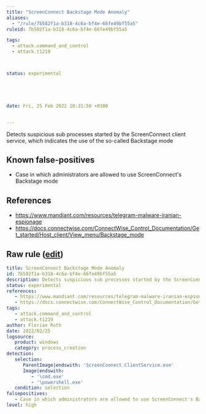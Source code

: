 ```yaml
---
title: "ScreenConnect Backstage Mode Anomaly"
aliases:
  - "/rule/7b582f1a-b318-4c6a-bf4e-66fe49bf55a5"
ruleid: 7b582f1a-b318-4c6a-bf4e-66fe49bf55a5

tags:
  - attack.command_and_control
  - attack.t1219



status: experimental





date: Fri, 25 Feb 2022 10:31:58 +0100


---
```


Detects suspicious sub processes started by the ScreenConnect client service, which indicates the use of the so-called Backstage mode

<!--more-->


## Known false-positives

* Case in which administrators are allowed to use ScreenConnect's Backstage mode



## References

* https://www.mandiant.com/resources/telegram-malware-iranian-espionage
* https://docs.connectwise.com/ConnectWise_Control_Documentation/Get_started/Host_client/View_menu/Backstage_mode


## Raw rule ([edit](https://github.com/SigmaHQ/sigma/edit/master/rules/windows/process_creation/proc_creation_win_screenconnect_anomaly.yml))
```yaml
title: ScreenConnect Backstage Mode Anomaly
id: 7b582f1a-b318-4c6a-bf4e-66fe49bf55a5
description: Detects suspicious sub processes started by the ScreenConnect client service, which indicates the use of the so-called Backstage mode
status: experimental
references:
   - https://www.mandiant.com/resources/telegram-malware-iranian-espionage
   - https://docs.connectwise.com/ConnectWise_Control_Documentation/Get_started/Host_client/View_menu/Backstage_mode
tags:
   - attack.command_and_control
   - attack.t1219
author: Florian Roth
date: 2022/02/25
logsource:
   product: windows
   category: process_creation
detection:
   selection:
      ParentImage|endswith: 'ScreenConnect.ClientService.exe'
      Image|endswith:
         - '\cmd.exe'
         - '\powershell.exe'
   condition: selection
falsepositives:
   - Case in which administrators are allowed to use ScreenConnect's Backstage mode
level: high

```
